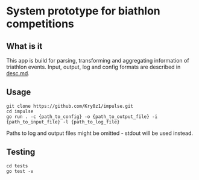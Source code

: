 # System prototype for biathlon competitions
## What is it
This app is build for parsing, transforming and aggregating information of triathlon events.
Input, output, log and config formats are described in [desc.md](./desc.md).

## Usage
```shell
git clone https://github.com/Kry0z1/impulse.git
cd impulse
go run . -c {path_to_config} -o {path_to_output_file} -i {path_to_input_file} -l {path_to_log_file}
```

Paths to log and output files might be omitted - stdout will be used instead.

## Testing
```shell
cd tests
go test -v
```